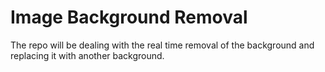 # Image Background Removal
 The repo will be dealing with the real time removal of the background and replacing it with another background.
